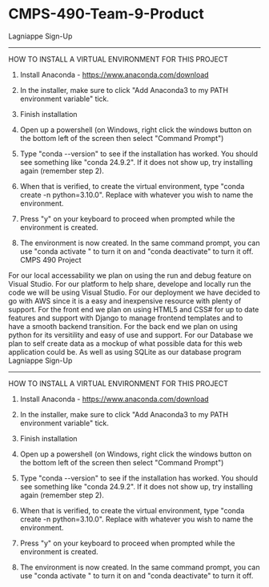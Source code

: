 # CMPS-490-Team-9-Product
Lagniappe Sign-Up


-----------------------------------------------------
HOW TO INSTALL A VIRTUAL ENVIRONMENT FOR THIS PROJECT

1. Install Anaconda - https://www.anaconda.com/download
   
2. In the installer, make sure to click "Add Anaconda3 to my PATH environment variable" tick. 
   
3. Finish installation
   
4. Open up a powershell (on Windows, right click the windows button on the bottom left of the screen then select "Command Prompt")
   
5. Type "conda --version" to see if the installation has worked. You should see something like "conda 24.9.2". If it does not show up, try installing again (remember step 2).

6. When that is verified, to create the virtual environment, type "conda create -n <name> python=3.10.0". Replace <name> with whatever you wish to name the environment.

7. Press "y" on your keyboard to proceed when prompted while the environment is created. 
   
8. The environment is now created. In the same command prompt, you can use "conda activate <name>" to turn it on and "conda deactivate" to turn it off.
CMPS 490 Project

For our local accessability we plan on using the run and debug feature on Visual Studio.
For our platform to help share, develope and locally run the code we will be using Visual Studio.
For our deployment we have decided to go with AWS since it is a easy and inexpensive resource with plenty of support.
For the front end we plan on using HTML5 and CSS# for up to date features and support with Django to manage frontend templates and to have a smooth backend transition.
For the back end we plan on using python for its versitility and easy of use and support.
For our Database we plan to self create data as a mockup of what possible data for this web application could be. As well as using SQLite as our database program
Lagniappe Sign-Up


-----------------------------------------------------
HOW TO INSTALL A VIRTUAL ENVIRONMENT FOR THIS PROJECT

1. Install Anaconda - https://www.anaconda.com/download
   
2. In the installer, make sure to click "Add Anaconda3 to my PATH environment variable" tick. 
   
3. Finish installation
   
4. Open up a powershell (on Windows, right click the windows button on the bottom left of the screen then select "Command Prompt")
   
5. Type "conda --version" to see if the installation has worked. You should see something like "conda 24.9.2". If it does not show up, try installing again (remember step 2).

6. When that is verified, to create the virtual environment, type "conda create -n <name> python=3.10.0". Replace <name> with whatever you wish to name the environment.

7. Press "y" on your keyboard to proceed when prompted while the environment is created. 
   
8. The environment is now created. In the same command prompt, you can use "conda activate <name>" to turn it on and "conda deactivate" to turn it off.
